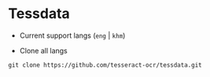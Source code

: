 # Tessdata

-   Current support langs (`eng` | `khm`)

-   Clone all langs

```shell
git clone https://github.com/tesseract-ocr/tessdata.git
```

